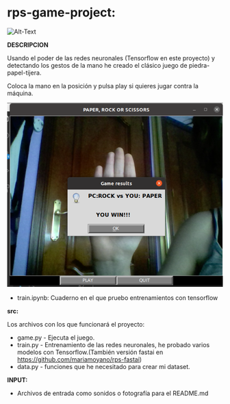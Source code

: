 # rps-game-project: 

![Alt-Text](/INPUT/rps.gif)


**DESCRIPCION**

Usando el poder de las redes neuronales (Tensorflow en este proyecto) y detectando los gestos de la mano he creado el clásico juego de piedra-papel-tijera.

Coloca la mano en la posición y pulsa play si quieres jugar contra la máquina.

![Alt-Text](/INPUT/game.png)

* train.ipynb: Cuaderno en el que pruebo entrenamientos con tensorflow

**src:** 

Los archivos con los que funcionará el proyecto:
* game.py - Ejecuta el juego.
* train.py - Entrenamiento de las redes neuronales, he probado varios modelos con Tensorflow.(También versión fastai en https://github.com/mariamoyano/rps-fastai)
* data.py - funciones que he necesitado para crear mi dataset.

**INPUT:**

* Archivos de entrada como sonidos o fotografía para el README.md


